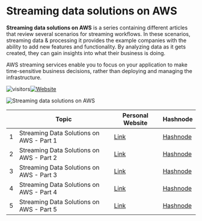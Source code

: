 # Streaming data solutions on AWS

**Streaming data solutions on AWS** is a series containing different articles that review several scenarios for streaming workflows. In these scenarios, streaming data & processing it provides the example companies with the ability to add new features and functionality. By analyzing data as it gets created, they can gain insights into what their business is doing.

AWS streaming services enable you to focus on your application to make time-sensitive business decisions, rather than deploying and managing the infrastructure.

![visitors](https://visitor-badge.glitch.me/badge?page_id=AditModi/Streaming-data-solutions-on-AWS)[![Website](https://img.shields.io/website?label=Dev.to&up_message=@aditmodi&url=https%3A%2F%2Fdev.to/aditmodi)](https://dev.to/aditmodi) 


![Streaming data solutions on AWS](https://user-images.githubusercontent.com/48589838/177517574-2784ad0b-426b-4c75-9012-17214f845e09.jpg)


|               | Topic        | Personal Website | Hashnode     | 
| ------------  | ------------ | ---------------- | ------------ | 
|  1 | Streaming Data Solutions on AWS - Part 1 |[ Link ](https://github.com/AditModi/Streaming-data-solutions-on-AWS/blob/main/Streaming%20data%20solutions%20on%20AWS%20-%20Part%201.md) |[ Hashnode ]()
|  2 | Streaming Data Solutions on AWS - Part 2 |[ Link ](https://github.com/AditModi/Streaming-data-solutions-on-AWS/blob/main/Streaming%20Data%20Solutions%20on%20AWS%20-%20Part%202.md) |[ Hashnode ]()
|  3 | Streaming Data Solutions on AWS - Part 3 |[ Link ](https://github.com/AditModi/Streaming-data-solutions-on-AWS/blob/main/Streaming%20Data%20Solutions%20on%20AWS%20-%20Part%203.md) |[ Hashnode ]()
|  4 | Streaming Data Solutions on AWS - Part 4 |[ Link ](https://github.com/AditModi/Streaming-data-solutions-on-AWS/blob/main/Streaming%20Data%20Solutions%20on%20AWS%20-%20Part%204.md) |[ Hashnode ]()
|  5 | Streaming Data Solutions on AWS - Part 5 |[ Link ](https://github.com/AditModi/Streaming-data-solutions-on-AWS/blob/main/Streaming%20Data%20Solutions%20on%20AWS%20-%20Part%205.md) |[ Hashnode ]()


